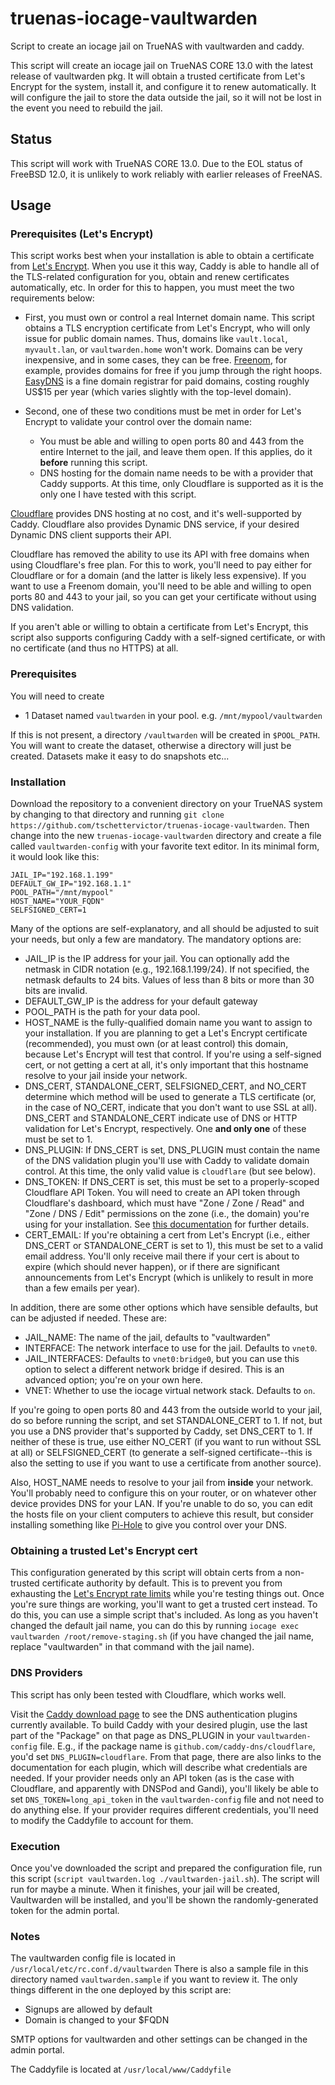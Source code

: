 # truenas-iocage-vaultwarden
Script to create an iocage jail on TrueNAS with vaultwarden and caddy.

This script will create an iocage jail on TrueNAS CORE 13.0 with the latest release of vaultwarden pkg. It will obtain a trusted certificate from Let's Encrypt for the system, install it, and configure it to renew automatically. It will configure the jail to store the data outside the jail, so it will not be lost in the event you need to rebuild the jail.

## Status
This script will work with TrueNAS CORE 13.0.  Due to the EOL status of FreeBSD 12.0, it is unlikely to work reliably with earlier releases of FreeNAS.

## Usage

### Prerequisites (Let's Encrypt)
This script works best when your installation is able to obtain a certificate from [Let's Encrypt](https://letsencrypt.org/).  When you use it this way, Caddy is able to handle all of the TLS-related configuration for you, obtain and renew certificates automatically, etc.  In order for this to happen, you must meet the two requirements below:

* First, you must own or control a real Internet domain name.  This script obtains a TLS encryption certificate from Let's Encrypt, who will only issue for public domain names.  Thus, domains like `vault.local`, `myvault.lan`, or `vaultwarden.home` won't work.  Domains can be very inexpensive, and in some cases, they can be free.  [Freenom](https://www.freenom.com/), for example, provides domains for free if you jump through the right hoops.  [EasyDNS](https://easydns.com/) is a fine domain registrar for paid domains, costing roughly US$15 per year (which varies slightly with the top-level domain).

* Second, one of these two conditions must be met in order for Let's Encrypt to validate your control over the domain name:

  * You must be able and willing to open ports 80 and 443 from the entire Internet to the jail, and leave them open.  If this applies, do it **before** running this script.
  * DNS hosting for the domain name needs to be with a provider that Caddy supports.  At this time, only Cloudflare is supported as it is the only one I have tested with this script.

[Cloudflare](https://www.cloudflare.com/) provides DNS hosting at no cost, and it's well-supported by Caddy.  Cloudflare also provides Dynamic DNS service, if your desired Dynamic DNS client supports their API.

Cloudflare has removed the ability to use its API with free domains when using Cloudflare's free plan.  For this to work, you'll need to pay either for Cloudflare or for a domain (and the latter is likely less expensive).  If you want to use a Freenom domain, you'll need to be able and willing to open ports 80 and 443 to your jail, so you can get your certificate without using DNS validation.

If you aren't able or willing to obtain a certificate from Let's Encrypt, this script also supports configuring Caddy with a self-signed certificate, or with no certificate (and thus no HTTPS) at all.

### Prerequisites

You will need to create
- 1 Dataset named `vaultwarden` in your pool.
e.g. `/mnt/mypool/vaultwarden`

If this is not present, a directory `/vaultwarden` will be created in `$POOL_PATH`. You will want to create the dataset, otherwise a directory will just be created. Datasets make it easy to do snapshots etc...

### Installation
Download the repository to a convenient directory on your TrueNAS system by changing to that directory and running `git clone https://github.com/tschettervictor/truenas-iocage-vaultwarden`.  Then change into the new `truenas-iocage-vaultwarden` directory and create a file called `vaultwarden-config` with your favorite text editor.  In its minimal form, it would look like this:
```
JAIL_IP="192.168.1.199"
DEFAULT_GW_IP="192.168.1.1"
POOL_PATH="/mnt/mypool"
HOST_NAME="YOUR_FQDN"
SELFSIGNED_CERT=1
```
Many of the options are self-explanatory, and all should be adjusted to suit your needs, but only a few are mandatory.  The mandatory options are:

* JAIL_IP is the IP address for your jail.  You can optionally add the netmask in CIDR notation (e.g., 192.168.1.199/24).  If not specified, the netmask defaults to 24 bits.  Values of less than 8 bits or more than 30 bits are invalid.
* DEFAULT_GW_IP is the address for your default gateway
* POOL_PATH is the path for your data pool.
* HOST_NAME is the fully-qualified domain name you want to assign to your installation.  If you are planning to get a Let's Encrypt certificate (recommended), you must own (or at least control) this domain, because Let's Encrypt will test that control.  If you're using a self-signed cert, or not getting a cert at all, it's only important that this hostname resolve to your jail inside your network.
* DNS_CERT, STANDALONE_CERT, SELFSIGNED_CERT, and NO_CERT determine which method will be used to generate a TLS certificate (or, in the case of NO_CERT, indicate that you don't want to use SSL at all).  DNS_CERT and STANDALONE_CERT indicate use of DNS or HTTP validation for Let's Encrypt, respectively.  One **and only one** of these must be set to 1.
* DNS_PLUGIN: If DNS_CERT is set, DNS_PLUGIN must contain the name of the DNS validation plugin you'll use with Caddy to validate domain control.  At this time, the only valid value is `cloudflare` (but see below).
* DNS_TOKEN: If DNS_CERT is set, this must be set to a properly-scoped Cloudflare API Token.  You will need to create an API token through Cloudflare's dashboard, which must have "Zone / Zone / Read" and "Zone / DNS / Edit" permissions on the zone (i.e., the domain) you're using for your installation.  See [this documentation](https://github.com/libdns/cloudflare) for further details.
* CERT_EMAIL: If you're obtaining a cert from Let's Encrypt (i.e., either DNS_CERT or STANDALONE_CERT is set to 1), this must be set to a valid email address.  You'll only receive mail there if your cert is about to expire (which should never happen), or if there are significant announcements from Let's Encrypt (which is unlikely to result in more than a few emails per year).

 
In addition, there are some other options which have sensible defaults, but can be adjusted if needed.  These are:

* JAIL_NAME: The name of the jail, defaults to "vaultwarden"
* INTERFACE: The network interface to use for the jail.  Defaults to `vnet0`.
* JAIL_INTERFACES: Defaults to `vnet0:bridge0`, but you can use this option to select a different network bridge if desired.  This is an advanced option; you're on your own here.
* VNET: Whether to use the iocage virtual network stack.  Defaults to `on`.

If you're going to open ports 80 and 443 from the outside world to your jail, do so before running the script, and set STANDALONE_CERT to 1.  If not, but you use a DNS provider that's supported by Caddy, set DNS_CERT to 1.  If neither of these is true, use either NO_CERT (if you want to run without SSL at all) or SELFSIGNED_CERT (to generate a self-signed certificate--this is also the setting to use if you want to use a certificate from another source).

Also, HOST_NAME needs to resolve to your jail from **inside** your network.  You'll probably need to configure this on your router, or on whatever other device provides DNS for your LAN.  If you're unable to do so, you can edit the hosts file on your client computers to achieve this result, but consider installing something like [Pi-Hole](https://pi-hole.net/) to give you control over your DNS.

### Obtaining a trusted Let's Encrypt cert
This configuration generated by this script will obtain certs from a non-trusted certificate authority by default.  This is to prevent you from exhausting the [Let's Encrypt rate limits](https://letsencrypt.org/docs/rate-limits/) while you're testing things out.  Once you're sure things are working, you'll want to get a trusted cert instead.  To do this, you can use a simple script that's included.  As long as you haven't changed the default jail name, you can do this by running `iocage exec vaultwarden /root/remove-staging.sh` (if you have changed the jail name, replace "vaultwarden" in that command with the jail name).

### DNS Providers

This script has only been tested with Cloudflare, which works well.

Visit the [Caddy download page](https://caddyserver.com/download) to see the DNS authentication plugins currently available.  To build Caddy with your desired plugin, use the last part of the "Package" on that page as DNS_PLUGIN in your `vaultwarden-config` file.  E.g., if the package name is `github.com/caddy-dns/cloudflare`, you'd set `DNS_PLUGIN=cloudflare`.  From that page, there are also links to the documentation for each plugin, which will describe what credentials are needed.  If your provider needs only an API token (as is the case with Cloudflare, and apparently with DNSPod and Gandi), you'll likely be able to set `DNS_TOKEN=long_api_token` in the `vaultwarden-config` file and not need to do anything else.  If your provider requires different credentials, you'll need to modify the Caddyfile to account for them.

### Execution
Once you've downloaded the script and prepared the configuration file, run this script (`script vaultwarden.log ./vaultwarden-jail.sh`).  The script will run for maybe a minute.  When it finishes, your jail will be created, Vaultwarden will be installed, and you'll be shown the randomly-generated token for the admin portal.

### Notes
The vaultwarden config file is located in `/usr/local/etc/rc.conf.d/vaultwarden` There is also a sample file in this directory named `vaultwarden.sample` if you want to review it. The only things different in the one deployed by this script are:
- Signups are allowed by default
- Domain is changed to your $FQDN

SMTP options for vaultwarden and other settings can be changed in the admin portal.

The Caddyfile is located at `/usr/local/www/Caddyfile`
